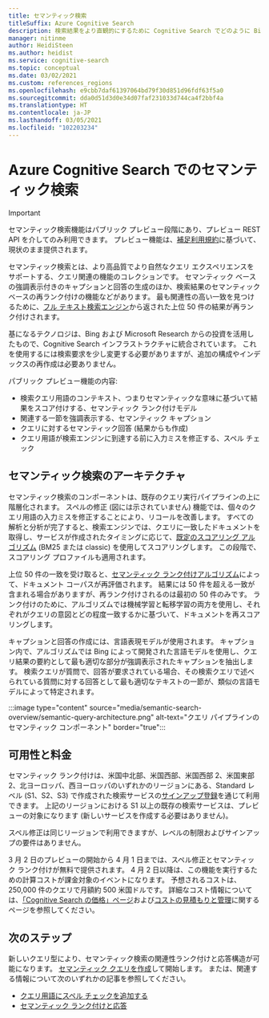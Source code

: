 ```yaml
---
title: セマンティック検索
titleSuffix: Azure Cognitive Search
description: 検索結果をより直観的にするために Cognitive Search でどのように Bing のディープ ラーニングのセマンティック検索モデルが使用されているかについて学習します。
manager: nitinme
author: HeidiSteen
ms.author: heidist
ms.service: cognitive-search
ms.topic: conceptual
ms.date: 03/02/2021
ms.custom: references_regions
ms.openlocfilehash: e9cbb7daf61397064bd79f30d851d96fdf63f5a0
ms.sourcegitcommit: dda0d51d3d0e34d07faf231033d744ca4f2bbf4a
ms.translationtype: HT
ms.contentlocale: ja-JP
ms.lasthandoff: 03/05/2021
ms.locfileid: "102203234"
---
```

# <a name="semantic-search-in-azure-cognitive-search"></a>Azure Cognitive Search でのセマンティック検索

> [!IMPORTANT]
> セマンティック検索機能はパブリック プレビュー段階にあり、プレビュー REST API を介してのみ利用できます。 プレビュー機能は、[補足利用規約](https://azure.microsoft.com/support/legal/preview-supplemental-terms/)に基づいて、現状のまま提供されます。

セマンティック検索とは、より高品質でより自然なクエリ エクスペリエンスをサポートする、クエリ関連の機能のコレクションです。 セマンティック ベースの強調表示付きのキャプションと回答の生成のほか、検索結果のセマンティック ベースの再ランク付けの機能などがあります。 最も関連性の高い一致を見つけるために、[フル テキスト検索エンジン](search-lucene-query-architecture.md)から返された上位 50 件の結果が再ランク付けされます。

基になるテクノロジは、Bing および Microsoft Research からの投資を活用したもので、Cognitive Search インフラストラクチャに統合されています。 これを使用するには検索要求を少し変更する必要がありますが、追加の構成やインデックスの再作成は必要ありません。

パブリック プレビュー機能の内容:

+ 検索クエリ用語のコンテキスト、つまりセマンティックな意味に基づいて結果をスコア付けする、セマンティック ランク付けモデル
+ 関連する一節を強調表示する、セマンティック キャプション
+ クエリに対するセマンティック回答 (結果からも作成)
+ クエリ用語が検索エンジンに到達する前に入力ミスを修正する、スペル チェック

## <a name="semantic-search-architecture"></a>セマンティック検索のアーキテクチャ

セマンティック検索のコンポーネントは、既存のクエリ実行パイプラインの上に階層化されます。 スペルの修正 (図には示されていません) 機能では、個々のクエリ用語の入力ミスを修正することにより、リコールを改善します。 すべての解析と分析が完了すると、検索エンジンでは、クエリに一致したドキュメントを取得し、サービスが作成されたタイミングに応じて、[既定のスコアリング アルゴリズム](index-similarity-and-scoring.md#similarity-ranking-algorithms) (BM25 または classic) を使用してスコアリングします。 この段階で、スコアリング プロファイルも適用されます。 

上位 50 件の一致を受け取ると、[セマンティック ランク付けアルゴリズム](semantic-how-to-query-response.md)によって、ドキュメント コーパスが再評価されます。 結果には 50 件を超える一致が含まれる場合がありますが、再ランク付けされるのは最初の 50 件のみです。 ランク付けのために、アルゴリズムでは機械学習と転移学習の両方を使用し、それぞれがクエリの意図とどの程度一致するかに基づいて、ドキュメントを再スコアリングします。

キャプションと回答の作成には、言語表現モデルが使用されます。 キャプション内で、アルゴリズムでは Bing によって開発された言語モデルを使用し、クエリ結果の要約として最も適切な部分が強調表示されたキャプションを抽出します。 検索クエリが質問で、回答が要求されている場合、その検索クエリで述べられている質問に対する回答として最も適切なテキストの一節が、類似の言語モデルによって特定されます。

:::image type="content" source="media/semantic-search-overview/semantic-query-architecture.png" alt-text="クエリ パイプラインのセマンティック コンポーネント" border="true":::

## <a name="availability-and-pricing"></a>可用性と料金

セマンティック ランク付けは、米国中北部、米国西部、米国西部 2、米国東部 2、北ヨーロッパ、西ヨーロッパのいずれかのリージョンにある、Standard レベル (S1、S2、S3) で作成された検索サービスの[サインアップ登録](https://aka.ms/SemanticSearchPreviewSignup)を通じて利用できます。 上記のリージョンにおける S1 以上の既存の検索サービスは、プレビューの対象になります (新しいサービスを作成する必要はありません)。

スペル修正は同じリージョンで利用できますが、レベルの制限およびサインアップの要件はありません。 

3 月 2 日のプレビューの開始から 4 月 1 日までは、スペル修正とセマンティック ランク付けが無料で提供されます。 4 月 2 日以降は、この機能を実行するための計算コストが課金対象のイベントになります。 予想されるコストは、250,000 件のクエリで月額約 500 米国ドルです。 詳細なコスト情報については、[「Cognitive Search の価格」ページ](https://azure.microsoft.com/pricing/details/search/)および[コストの見積もりと管理](search-sku-manage-costs.md)に関するページを参照してください。

## <a name="next-steps"></a>次のステップ

新しいクエリ型により、セマンティック検索の関連性ランク付けと応答構造が可能になります。 [セマンティック クエリを作成](semantic-how-to-query-request.md)して開始します。 または、関連する情報について次のいずれかの記事を参照してください。

+ [クエリ用語にスペル チェックを追加する](speller-how-to-add.md)
+ [セマンティック ランク付けと応答](semantic-how-to-query-response.md)